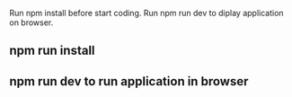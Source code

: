Run npm install before start coding.
Run npm run dev to diplay application on browser.

npm run install
-
npm run dev to run application in browser
-
